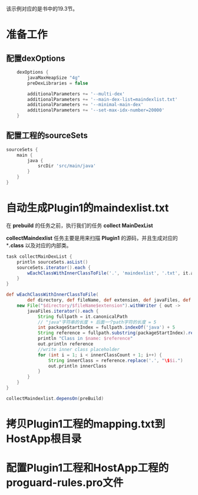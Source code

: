 该示例对应的是书中的19.3节。

# 准备工作 #

## 配置dexOptions ##

``` groovy
    dexOptions {
        javaMaxHeapSize "4g"
        preDexLibraries = false

        additionalParameters += '--multi-dex'
        additionalParameters += '--main-dex-list=maindexlist.txt'
        additionalParameters += '--minimal-main-dex'
        additionalParameters += '--set-max-idx-number=20000'
    }
```

## 配置工程的sourceSets ##

``` groovy
sourceSets {
    main {
        java {
            srcDir 'src/main/java'
        }
    }
}
```

# 自动生成Plugin1的maindexlist.txt  #
在 **prebuild** 的任务之前，执行我们的任务 **collect
MainDexList**

**collectMaindexlist** 任务主要是用来扫描 **Plugin1** 的源码，并且生成对应的 ***.class** 以及对应的内部类。

``` groovy
task collectMainDexList {
    println sourceSets.asList()
    sourceSets.iterator().each {
        wEachClassWithInnerClassToFile('.', 'maindexlist', '.txt', it.allJava.files, 10)
    }
}

def wEachClassWithInnerClassToFile(
        def directory, def fileName, def extension, def javaFiles, def innerClassCount) {
    new File("$directory/$fileName$extension").withWriter { out ->
        javaFiles.iterator().each {
            String fullpath = it.canonicalPath
            // "java"字符串的长度 + 后面一个path字符的长度 = 5
            int packageStartIndex = fullpath.indexOf('java') + 5
            String reference = fullpath.substring(packageStartIndex).replace("java", "class")
            println "Class in $name: $reference"
            out.println reference
            //write inner class placeholder
            for (int i = 1; i < innerClassCount + 1; i++) {
                String innerClass = reference.replace('.', "\$$i.")
                out.println innerClass
            }
        }
    }
}

collectMaindexlist.depensOn(preBuild)
```

# 拷贝Plugin1工程的mapping.txt到HostApp根目录 #

# 配置Plugin1工程和HostApp工程的proguard-rules.pro文件 #


